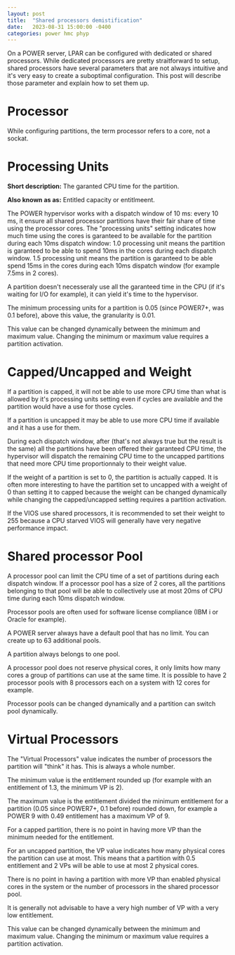 ```yaml
---
layout: post
title:  "Shared processors demistification"
date:   2023-08-31 15:00:00 -0400
categories: power hmc phyp
---
```


On a POWER server, LPAR can be configured with dedicated or shared processors. While dedicated processors are pretty straitforward to setup, shared processors have several parameters that are not always intuitive and it's very easy to create a suboptimal configuration. This post will describe those parameter and explain how to set them up.

# Processor

While configuring partitions, the term processor refers to a core, not a sockat.

# Processing Units

**Short description:** The garanted CPU time for the partition.

**Also known as as:** Entitled capacity or entitlmeent.

The POWER hypervisor works with a dispatch window of 10 ms: every 10 ms, it ensure all shared processor partitions have their fair share of time using the processor cores. The "processing units" setting indicates how much time using the cores is garanteed to be available for the partition during each 10ms dispatch window: 1.0 processing unit means the partition is garanteed to be able to spend 10ms in the cores during each dispatch window. 1.5 processing unit means the partition is garanteed to be able spend 15ms in the cores during each 10ms dispatch window (for example 7.5ms in 2 cores).

A partition doesn't necesseraly use all the garanteed time in the CPU (if it's waiting for I/O for example), it can yield it's time to the hypervisor.

The minimum processing units for a partition is 0.05 (since POWER7+, was 0.1 before), above this value, the granularity is 0.01.

This value can be changed dynamically between the minimum and maximum value. Changing the minimum or maximum value requires a partition activation.

# Capped/Uncapped and Weight

If a partition is capped, it will not be able to use more CPU time than what is allowed by it's processing units setting even if cycles are available and the partition would have a use for those cycles.

If a partition is uncapped it may be able to use more CPU time if available and it has a use for them.

During each dispatch window, after (that's not always true but the result is the same) all the partitions have been offered their garanteed CPU time, the hypervisor will dispatch the remaining CPU time to the uncapped partitions that need more CPU time proportionnaly to their weight value.

If the weight of a partition is set to 0, the partition is actually capped. It is often more interesting to have the partition set to uncapped with a weight of 0 than setting it to capped because the weight can be changed dynamically while changing the capped/uncapped setting requires a partition activation.

If the VIOS use shared processors, it is recommended to set their weight to 255 because a CPU starved VIOS will generally have very negative performance impact.

# Shared processor Pool

A processor pool can limit the CPU time of a set of partitions during each dispatch window. If a processor pool has a size of 2 cores, all the partitions belonging to that pool will be able to collectively use at most 20ms of CPU time during each 10ms dispatch window.

Processor pools are often used for software license compliance (IBM i or Oracle for example).

A POWER server always have a default pool that has no limit. You can create up to 63 additional pools.

A partition always belongs to one pool.

A processor pool does not reserve physical cores, it only limits how many cores a group of partitions can use at the same time. It is possible to have 2 processor pools with 8 processors each on a system with 12 cores for example.

Processor pools can be changed dynamically and a partition can switch pool dynamically.

# Virtual Processors

The "Virtual Processors" value indicates the number of processors the partition will "think" it has. This is always a whole number.

The minimum value is the entitlement rounded up (for example with an entitlement of 1.3, the minimum VP is 2). 

The maximum value is the entitlement divided the minimum entitlement for a partition (0.05 since POWER7+, 0.1 before) rounded down, for example a POWER 9 with 0.49 entitlement has a maximum VP of 9.

For a capped partition, there is no point in having more VP than the minimum needed for the entitlement.

For an uncapped partition, the VP value indicates how many physical cores the partition can use at most. This means that a partition with 0.5 entitlement and 2 VPs will be able to use at most 2 physical cores.

There is no point in having a partition with more VP than enabled physical cores in the system or the number of processors in the shared processor pool.

It is generally not advisable to have a very high number of VP with a very low entitlement.

This value can be changed dynamically between the minimum and maximum value. Changing the minimum or maximum value requires a partition activation.